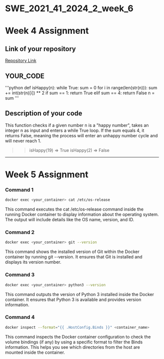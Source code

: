 # SWE_2021_41_2024_2_week_6

# Week 4 Assignment

## Link of your repository
[Repository Link](@jeongwoo1020)

## YOUR_CODE
'''python
def isHappy(n):
  while True:
    sum = 0
    for i in range(len(str(n))):
      sum += int(str(n)[i]) ** 2
    if sum == 1:
      return True
    elif sum == 4:
      return False
    n = sum
'''

## Description of your code
This function checks if a given number n is a "happy number", takes an integer n as input and enters a while True loop.
If the sum equals 4, it returns False, meaning the process will enter an unhappy number cycle and will never reach 1.

>> isHappy(19) => True
>> isHappy(2) => False 

---

# Week 5 Assignment

### Command 1
```bash
docker exec <your_container> cat /etc/os-release
```
This command executes the cat /etc/os-release command inside the running Docker container to display information about the operating system. The output will include details like the OS name, version, and ID.
<br>
### Command 2
```bash
docker exec <your_container> git --version
```
This command shows the installed version of Git within the Docker container by running git --version. It ensures that Git is installed and displays its version number.
<br>
### Command 3
```bash
docker exec <your_container> python3 --version
```
This command outputs the version of Python 3 installed inside the Docker container. It ensures that Python 3 is available and provides version information.
<br>
### Command 4
```bash
docker inspect --format="{{ .HostConfig.Binds }}" <container_name>
```
This command inspects the Docker container configuration to check the volume bindings (if any) by using a specific format to filter the Binds information. This helps you see which directories from the host are mounted inside the container.
